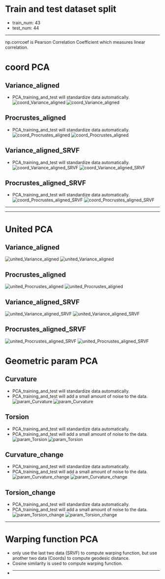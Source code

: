 # Train and test dataset split
- train_num: 43
- test_num: 44
***
np.corrcoef is Pearson Correlation Coefficient which measures linear correlation.
# coord PCA
## Variance_aligned
- PCA_training_and_test will standardize data automatically.![coord_Variance_aligned](./coord_Variance_aligned.png)
![coord_Variance_aligned](././save_data/23-08-01-20-05-31/shuffled_srvf_curves/230801200610/coord_componentse_Variance_aligned.png)
## Procrustes_aligned
- PCA_training_and_test will standardize data automatically.![coord_Procrustes_aligned](./coord_Procrustes_aligned.png)
![coord_Procrustes_aligned](././save_data/23-08-01-20-05-31/shuffled_srvf_curves/230801200610/coord_componentse_Procrustes_aligned.png)
## Variance_aligned_SRVF
- PCA_training_and_test will standardize data automatically.![coord_Variance_aligned_SRVF](./coord_Variance_aligned_SRVF.png)
![coord_Variance_aligned_SRVF](././save_data/23-08-01-20-05-31/shuffled_srvf_curves/230801200610/coord_componentse_Variance_aligned_SRVF.png)
## Procrustes_aligned_SRVF
- PCA_training_and_test will standardize data automatically.![coord_Procrustes_aligned_SRVF](./coord_Procrustes_aligned_SRVF.png)
![coord_Procrustes_aligned_SRVF](././save_data/23-08-01-20-05-31/shuffled_srvf_curves/230801200610/coord_componentse_Procrustes_aligned_SRVF.png)
***
***
# United PCA
## Variance_aligned
![united_Variance_aligned](./united_Variance_aligned.png)
![united_Variance_aligned](././save_data/23-08-01-20-05-31/shuffled_srvf_curves/230801200610/united_componentse_Variance_aligned.png)
## Procrustes_aligned
![united_Procrustes_aligned](./united_Procrustes_aligned.png)
![united_Procrustes_aligned](././save_data/23-08-01-20-05-31/shuffled_srvf_curves/230801200610/united_componentse_Procrustes_aligned.png)
## Variance_aligned_SRVF
![united_Variance_aligned_SRVF](./united_Variance_aligned_SRVF.png)
![united_Variance_aligned_SRVF](././save_data/23-08-01-20-05-31/shuffled_srvf_curves/230801200610/united_componentse_Variance_aligned_SRVF.png)
## Procrustes_aligned_SRVF
![united_Procrustes_aligned_SRVF](./united_Procrustes_aligned_SRVF.png)
![united_Procrustes_aligned_SRVF](././save_data/23-08-01-20-05-31/shuffled_srvf_curves/230801200610/united_componentse_Procrustes_aligned_SRVF.png)
# Geometric param PCA
## Curvature
- PCA_training_and_test will standardize data automatically.
- PCA_training_and_test will add a small amount of noise to the data.
![param_Curvature](./param_Curvature.png)
![param_Curvature](././save_data/23-08-01-20-05-31/shuffled_srvf_curves/230801200610/param_componentse_Curvature.png)
## Torsion
- PCA_training_and_test will standardize data automatically.
- PCA_training_and_test will add a small amount of noise to the data.
![param_Torsion](./param_Torsion.png)
![param_Torsion](././save_data/23-08-01-20-05-31/shuffled_srvf_curves/230801200610/param_componentse_Torsion.png)
## Curvature_change
- PCA_training_and_test will standardize data automatically.
- PCA_training_and_test will add a small amount of noise to the data.
![param_Curvature_change](./param_Curvature_change.png)
![param_Curvature_change](././save_data/23-08-01-20-05-31/shuffled_srvf_curves/230801200610/param_componentse_Curvature_change.png)
## Torsion_change
- PCA_training_and_test will standardize data automatically.
- PCA_training_and_test will add a small amount of noise to the data.
![param_Torsion_change](./param_Torsion_change.png)
![param_Torsion_change](././save_data/23-08-01-20-05-31/shuffled_srvf_curves/230801200610/param_componentse_Torsion_change.png)
***
# Warping function PCA
- only use the last two data (SRVF) to compute warping function, but use another two data (Coords) to compute geodesic distance.
- Cosine similarity is used to compute warping function.
- ***

